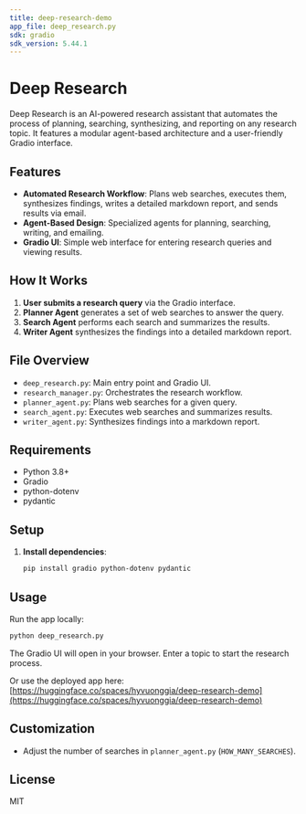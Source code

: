 ```yaml
---
title: deep-research-demo
app_file: deep_research.py
sdk: gradio
sdk_version: 5.44.1
---
```

# Deep Research

Deep Research is an AI-powered research assistant that automates the process of planning, searching, synthesizing, and reporting on any research topic. It features a modular agent-based architecture and a user-friendly Gradio interface.

## Features

- **Automated Research Workflow**: Plans web searches, executes them, synthesizes findings, writes a detailed markdown report, and sends results via email.
- **Agent-Based Design**: Specialized agents for planning, searching, writing, and emailing.
- **Gradio UI**: Simple web interface for entering research queries and viewing results.

## How It Works

1. **User submits a research query** via the Gradio interface.
2. **Planner Agent** generates a set of web searches to answer the query.
3. **Search Agent** performs each search and summarizes the results.
4. **Writer Agent** synthesizes the findings into a detailed markdown report.

## File Overview

- `deep_research.py`: Main entry point and Gradio UI.
- `research_manager.py`: Orchestrates the research workflow.
- `planner_agent.py`: Plans web searches for a given query.
- `search_agent.py`: Executes web searches and summarizes results.
- `writer_agent.py`: Synthesizes findings into a markdown report.

## Requirements

- Python 3.8+
- Gradio
- python-dotenv
- pydantic

## Setup

1. **Install dependencies**:
   ```bash
   pip install gradio python-dotenv pydantic
   ```

## Usage


Run the app locally:
```bash
python deep_research.py
```
The Gradio UI will open in your browser. Enter a topic to start the research process.

Or use the deployed app here:
[https://huggingface.co/spaces/hyvuonggia/deep-research-demo](https://huggingface.co/spaces/hyvuonggia/deep-research-demo)

## Customization

- Adjust the number of searches in `planner_agent.py` (`HOW_MANY_SEARCHES`).

## License

MIT
